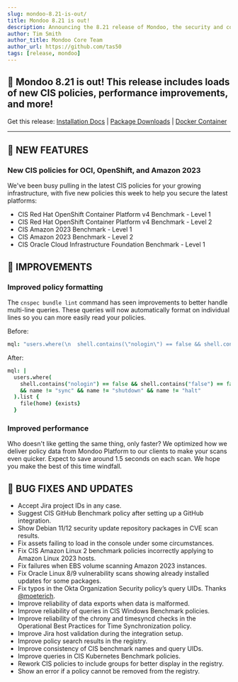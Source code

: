 ```yaml
---
slug: mondoo-8.21-is-out/
title: Mondoo 8.21 is out!
description: Announcing the 8.21 release of Mondoo, the security and compliance platform that prioritizes risks that matter most in your infrastructure.
author: Tim Smith
author_title: Mondoo Core Team
author_url: https://github.com/tas50
tags: [release, mondoo]
---
```


## 🥳 Mondoo 8.21 is out! This release includes loads of new CIS policies, performance improvements, and more!

Get this release: [Installation Docs](/cnspec/) | [Package Downloads](https://releases.mondoo.com/cnspec/) | [Docker Container](https://hub.docker.com/r/mondoo/cnspec)

---

## 🎉 NEW FEATURES

### New CIS policies for OCI, OpenShift, and Amazon 2023

We've been busy pulling in the latest CIS policies for your growing infrastructure, with five new policies this week to help you secure the latest platforms:

- CIS Red Hat OpenShift Container Platform v4 Benchmark - Level 1
- CIS Red Hat OpenShift Container Platform v4 Benchmark - Level 2
- CIS Amazon 2023 Benchmark - Level 1
- CIS Amazon 2023 Benchmark - Level 2
- CIS Oracle Cloud Infrastructure Foundation Benchmark - Level 1

## 🧹 IMPROVEMENTS

### Improved policy formatting

The `cnspec bundle lint` command has seen improvements to better handle multi-line queries. These queries will now automatically format on individual lines so you can more easily read your policies.

Before:

```coffee
mql: "users.where(\n  shell.contains(\"nologin\") == false && shell.contains(\"false\") == false\n  && name != \"sync\" && name != \"shutdown\" && name != \"halt\" \n).list {\n  file(home) {exists}\n}\n"
```

After:

```coffee
mql: |
  users.where(
    shell.contains("nologin") == false && shell.contains("false") == false
    && name != "sync" && name != "shutdown" && name != "halt"
  ).list {
    file(home) {exists}
  }
```

### Improved performance

Who doesn't like getting the same thing, only faster? We optimized how we deliver policy data from Mondoo Platform to our clients to make your scans even quicker. Expect to save around 1.5 seconds on each scan. We hope you make the best of this time windfall.

## 🐛 BUG FIXES AND UPDATES

- Accept Jira project IDs in any case.
- Suggest CIS GitHub Benchmark policy after setting up a GitHub integration.
- Show Debian 11/12 security update repository packages in CVE scan results.
- Fix assets failing to load in the console under some circumstances.
- Fix CIS Amazon Linux 2 benchmark policies incorrectly applying to Amazon Linux 2023 hosts.
- Fix failures when EBS volume scanning Amazon 2023 instances.
- Fix Oracle Linux 8/9 vulnerability scans showing already installed updates for some packages.
- Fix typos in the Okta Organization Security policy’s query UIDs. Thanks [@moeterich](https://github.com/moeterich/).
- Improve reliability of data exports when data is malformed.
- Improve reliability of queries in CIS Windows Benchmark policies.
- Improve reliability of the chrony and timesyncd checks in the Operational Best Practices for Time Synchronization policy.
- Improve Jira host validation during the integration setup.
- Improve policy search results in the registry.
- Improve consistency of CIS benchmark names and query UIDs.
- Improve queries in CIS Kubernetes Benchmark policies.
- Rework CIS policies to include groups for better display in the registry.
- Show an error if a policy cannot be removed from the registry.
